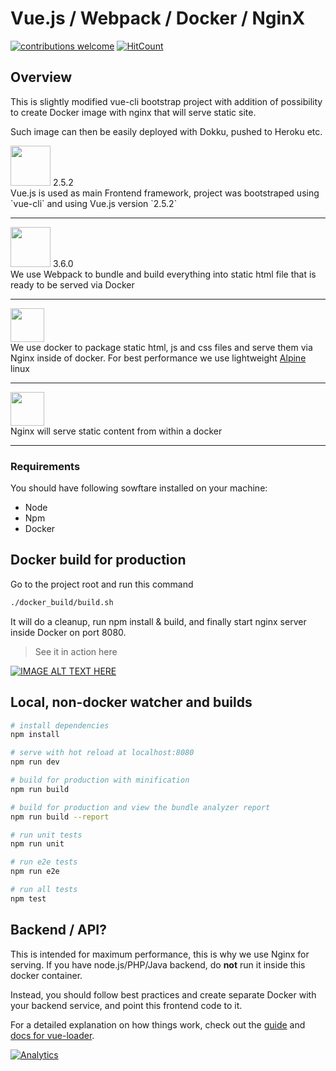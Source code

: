 # Vue.js / Webpack / Docker / NginX 
[![contributions welcome](https://img.shields.io/badge/contributions-welcome-brightgreen.svg?style=flat)](https://github.com/kodi/esta/vue-webpack-docker-nginx)
[![HitCount](http://hits.dwyl.com/kodi/vue-webpack-docker-nginx.svg)](http://hits.dwyl.com/kodi/vue-webpack-docker-nginx)



## Overview

This is slightly modified vue-cli bootstrap project with addition of possibility to create Docker image with nginx that will serve static site.

Such image can then be easily deployed with Dokku, pushed to Heroku  etc.


<div>
    <img src="https://upload.wikimedia.org/wikipedia/commons/f/f1/Vue.png" width="64px"/>
    2.5.2
    <br>
    Vue.js is used as main Frontend framework, project was bootstraped using `vue-cli` and using Vue.js version `2.5.2`
</div>
<hr/>
<div>
    <img src="https://upload.wikimedia.org/wikipedia/commons/c/c1/Webpack.png" width="64px"/> 3.6.0
    <br/>
    We use Webpack to bundle and build everything into static html file that is ready to be served via Docker
</div>
<hr/>
<div>
    <img src="https://upload.wikimedia.org/wikipedia/commons/7/79/Docker_%28container_engine%29_logo.png" height="54px"/>
    <br/>
    We use docker to package static html, js and css files and serve them via Nginx inside of docker. For best performance we use lightweight <a href="https://alpinelinux.org/">Alpine</a> linux
</div>
<hr/>

<div>
    <img src="https://quiksite.com/wp-content/uploads/2016/09/NGINX-Logo.png" height="54px"/>
    <br/>
    Nginx will serve static content from within a docker
</div>

<hr/>


### Requirements

You should have following sowftare installed on your machine:

- Node
- Npm
- Docker



## Docker build for production

Go to the project root and run this command

``` sh
./docker_build/build.sh

```

It will do a cleanup, run npm install & build, and finally start nginx server inside Docker on port 8080.



> See it in action here


[![IMAGE ALT TEXT HERE](https://img.youtube.com/vi/Q9br0Db8LOI/0.jpg)](https://www.youtube.com/watch?v=Q9br0Db8LOI)





## Local, non-docker watcher and builds

``` bash
# install dependencies
npm install

# serve with hot reload at localhost:8080
npm run dev

# build for production with minification
npm run build

# build for production and view the bundle analyzer report
npm run build --report

# run unit tests
npm run unit

# run e2e tests
npm run e2e

# run all tests
npm test
```

## Backend / API?
This is intended for maximum performance, this is why we use Nginx for serving.
If you have node.js/PHP/Java backend, do **not** run it inside this docker container.

Instead, you should follow best practices and create separate Docker with your backend service, and point this frontend code to it.

For a detailed explanation on how things work, check out the [guide](http://vuejs-templates.github.io/webpack/) and [docs for vue-loader](http://vuejs.github.io/vue-loader).


[![Analytics](https://ga-beacon.appspot.com/UA-112499985-1/kodi/vue-webpack-docker-nginx?pixel)](https://github.com/kodi/vue-webpack-docker-nginx)
